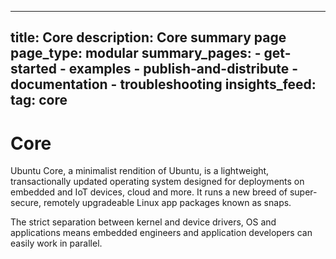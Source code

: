 ----
title: Core
description: Core summary page
page_type: modular
summary_pages:
    - get-started
    - examples
    - publish-and-distribute
    - documentation
    - troubleshooting
insights_feed:
    tag: core
----

# Core

Ubuntu Core, a minimalist rendition of Ubuntu, is a lightweight, transactionally updated operating system designed for deployments on embedded and IoT devices, cloud and more. It runs a new breed of super-secure, remotely upgradeable Linux app packages known as snaps.

The strict separation between kernel and device drivers, OS and applications means embedded engineers and application developers can easily work in parallel.
